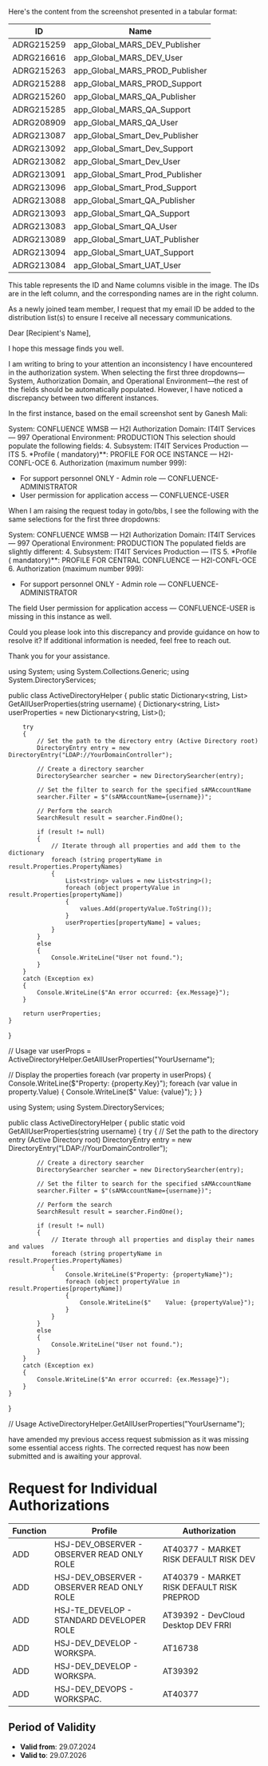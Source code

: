 Here's the content from the screenshot presented in a tabular format:

| ID       | Name                                |
|----------|-------------------------------------|
| ADRG215259 | app_Global_MARS_DEV_Publisher       |
| ADRG216616 | app_Global_MARS_DEV_User            |
| ADRG215263 | app_Global_MARS_PROD_Publisher      |
| ADRG215288 | app_Global_MARS_PROD_Support        |
| ADRG215260 | app_Global_MARS_QA_Publisher        |
| ADRG215285 | app_Global_MARS_QA_Support          |
| ADRG208909 | app_Global_MARS_QA_User             |
| ADRG213087 | app_Global_Smart_Dev_Publisher      |
| ADRG213092 | app_Global_Smart_Dev_Support        |
| ADRG213082 | app_Global_Smart_Dev_User           |
| ADRG213091 | app_Global_Smart_Prod_Publisher     |
| ADRG213096 | app_Global_Smart_Prod_Support       |
| ADRG213088 | app_Global_Smart_QA_Publisher       |
| ADRG213093 | app_Global_Smart_QA_Support         |
| ADRG213083 | app_Global_Smart_QA_User            |
| ADRG213089 | app_Global_Smart_UAT_Publisher      |
| ADRG213094 | app_Global_Smart_UAT_Support        |
| ADRG213084 | app_Global_Smart_UAT_User           |

This table represents the ID and Name columns visible in the image. The IDs are in the left column, and the corresponding names are in the right column.


As a newly joined team member, I request that my email ID be added to the  distribution list(s) to ensure I receive all necessary communications.


Dear [Recipient's Name],

I hope this message finds you well.

I am writing to bring to your attention an inconsistency I have encountered in the authorization system. When selecting the first three dropdowns—System, Authorization Domain, and Operational Environment—the rest of the fields should be automatically populated. However, I have noticed a discrepancy between two different instances.

In the first instance, based on the email screenshot sent by Ganesh Mali:

System: CONFLUENCE WMSB — H2I
Authorization Domain: IT4IT Services — 997
Operational Environment: PRODUCTION
This selection should populate the following fields:
4. Subsystem: IT4IT Services Production — ITS
5. *Profile ( mandatory)**: PROFILE FOR OCE INSTANCE — H2I-CONFL-OCE
6. Authorization (maximum number 999):
- For support personnel ONLY - Admin role — CONFLUENCE-ADMINISTRATOR
- User permission for application access — CONFLUENCE-USER


When I am raising the request today in goto/bbs, I see the following with the same selections for the first three dropdowns:

System: CONFLUENCE WMSB — H2I
Authorization Domain: IT4IT Services — 997
Operational Environment: PRODUCTION
The populated fields are slightly different:
4. Subsystem: IT4IT Services Production — ITS
5. *Profile ( mandatory)**: PROFILE FOR CENTRAL CONFLUENCE — H2I-CONFL-OCE
6. Authorization (maximum number 999):
- For support personnel ONLY - Admin role — CONFLUENCE-ADMINISTRATOR

The field User permission for application access — CONFLUENCE-USER is missing in this instance as well.

Could you please look into this discrepancy and provide guidance on how to resolve it? If additional information is needed, feel free to reach out.

Thank you for your assistance.





using System;
using System.Collections.Generic;
using System.DirectoryServices;

public class ActiveDirectoryHelper
{
    public static Dictionary<string, List<string>> GetAllUserProperties(string username)
    {
        Dictionary<string, List<string>> userProperties = new Dictionary<string, List<string>>();

        try
        {
            // Set the path to the directory entry (Active Directory root)
            DirectoryEntry entry = new DirectoryEntry("LDAP://YourDomainController");
            
            // Create a directory searcher
            DirectorySearcher searcher = new DirectorySearcher(entry);
            
            // Set the filter to search for the specified sAMAccountName
            searcher.Filter = $"(sAMAccountName={username})";
            
            // Perform the search
            SearchResult result = searcher.FindOne();
            
            if (result != null)
            {
                // Iterate through all properties and add them to the dictionary
                foreach (string propertyName in result.Properties.PropertyNames)
                {
                    List<string> values = new List<string>();
                    foreach (object propertyValue in result.Properties[propertyName])
                    {
                        values.Add(propertyValue.ToString());
                    }
                    userProperties[propertyName] = values;
                }
            }
            else
            {
                Console.WriteLine("User not found.");
            }
        }
        catch (Exception ex)
        {
            Console.WriteLine($"An error occurred: {ex.Message}");
        }

        return userProperties;
    }
}

// Usage
var userProps = ActiveDirectoryHelper.GetAllUserProperties("YourUsername");

// Display the properties
foreach (var property in userProps)
{
    Console.WriteLine($"Property: {property.Key}");
    foreach (var value in property.Value)
    {
        Console.WriteLine($"    Value: {value}");
    }
}


using System;
using System.DirectoryServices;

public class ActiveDirectoryHelper
{
    public static void GetAllUserProperties(string username)
    {
        try
        {
            // Set the path to the directory entry (Active Directory root)
            DirectoryEntry entry = new DirectoryEntry("LDAP://YourDomainController");
            
            // Create a directory searcher
            DirectorySearcher searcher = new DirectorySearcher(entry);
            
            // Set the filter to search for the specified sAMAccountName
            searcher.Filter = $"(sAMAccountName={username})";
            
            // Perform the search
            SearchResult result = searcher.FindOne();
            
            if (result != null)
            {
                // Iterate through all properties and display their names and values
                foreach (string propertyName in result.Properties.PropertyNames)
                {
                    Console.WriteLine($"Property: {propertyName}");
                    foreach (object propertyValue in result.Properties[propertyName])
                    {
                        Console.WriteLine($"    Value: {propertyValue}");
                    }
                }
            }
            else
            {
                Console.WriteLine("User not found.");
            }
        }
        catch (Exception ex)
        {
            Console.WriteLine($"An error occurred: {ex.Message}");
        }
    }
}

// Usage
ActiveDirectoryHelper.GetAllUserProperties("YourUsername");




 have amended my previous access request submission as it was missing some essential access rights. The corrected request has now been submitted and is awaiting your approval.





# Request for Individual Authorizations

| Function | Profile                                      | Authorization                                 |
|----------|----------------------------------------------|-----------------------------------------------|
| ADD      | HSJ-DEV_OBSERVER - OBSERVER READ ONLY ROLE   | AT40377 - MARKET RISK DEFAULT RISK DEV        |
| ADD      | HSJ-DEV_OBSERVER - OBSERVER READ ONLY ROLE   | AT40379 - MARKET RISK DEFAULT RISK PREPROD    |
| ADD      | HSJ-TE_DEVELOP - STANDARD DEVELOPER ROLE     | AT39392 - DevCloud Desktop DEV FRRI           |
| ADD      | HSJ-DEV_DEVELOP - WORKSPA.                   | AT16738                                       |
| ADD      | HSJ-DEV_DEVELOP - WORKSPA.                   | AT39392                                       |
| ADD      | HSJ-DEV_DEVOPS - WORKSPAC.                   | AT40377                                       |

## Period of Validity

* **Valid from**: 29.07.2024
* **Valid to**: 29.07.2026
